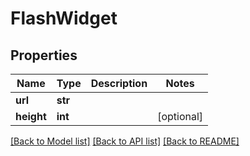 # FlashWidget

## Properties
Name | Type | Description | Notes
------------ | ------------- | ------------- | -------------
**url** | **str** |  | 
**height** | **int** |  | [optional] 

[[Back to Model list]](../README.md#documentation-for-models) [[Back to API list]](../README.md#documentation-for-api-endpoints) [[Back to README]](../README.md)

